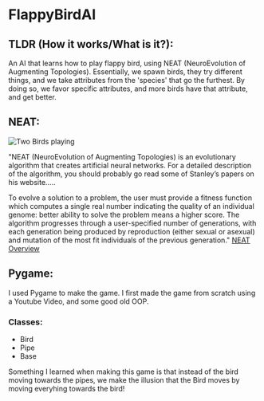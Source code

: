 # FlappyBirdAI

## TLDR (How it works/What is it?):

An AI that learns how to play flappy bird, using NEAT (NeuroEvolution of Augmenting Topologies).
Essentially, we spawn birds, they try different things, and we take attributes from the 'species' that go the furthest. 
By doing so, we favor specific attributes, and more birds have that attribute, and get better.

## NEAT:

![Two Birds playing](https://drive.google.com/file/d/1EjlszLR56oq75uD2AEhgGiTG7wHmEoUw/preview)

"NEAT (NeuroEvolution of Augmenting Topologies) is an evolutionary algorithm that creates artificial neural networks. For a detailed description of the algorithm, you should probably go read some of Stanley’s papers on his website.....

To evolve a solution to a problem, the user must provide a fitness function which computes a single real number indicating the quality of an individual genome: better ability to solve the problem means a higher score. The algorithm progresses through a user-specified number of generations, with each generation being produced by reproduction (either sexual or asexual) and mutation of the most fit individuals of the previous generation." [NEAT Overview](https://neat-python.readthedocs.io/en/latest/neat_overview.html)

## Pygame:

I used Pygame to make the game. I first made the game from scratch using a Youtube Video, and some good old OOP.

### Classes: 
* Bird 
* Pipe
* Base

Something I learned when making this game is that instead of the bird moving towards the pipes, 
we make the illusion that the Bird moves by moving everyhing towards the bird!


